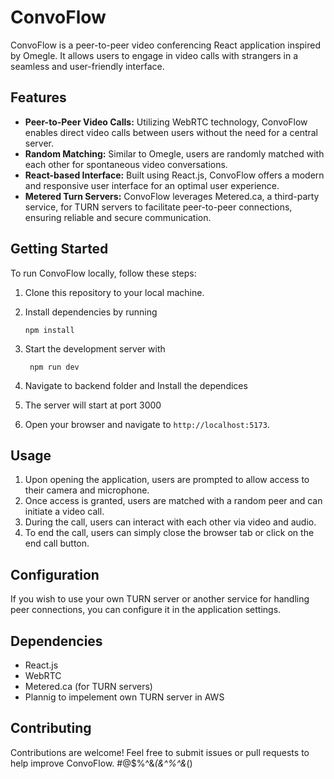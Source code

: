 # ConvoFlow

ConvoFlow is a peer-to-peer video conferencing React application inspired by Omegle. It allows users to engage in video calls with strangers in a seamless and user-friendly interface.

## Features

- **Peer-to-Peer Video Calls:** Utilizing WebRTC technology, ConvoFlow enables direct video calls between users without the need for a central server.
- **Random Matching:** Similar to Omegle, users are randomly matched with each other for spontaneous video conversations.
- **React-based Interface:** Built using React.js, ConvoFlow offers a modern and responsive user interface for an optimal user experience.
- **Metered Turn Servers:** ConvoFlow leverages Metered.ca, a third-party service, for TURN servers to facilitate peer-to-peer connections, ensuring reliable and secure communication.

## Getting Started

To run ConvoFlow locally, follow these steps:

1. Clone this repository to your local machine.
2. Install dependencies by running
   
   ```
   npm install
   ```

  
4. Start the development server with

    ```
     npm run dev
     ```
    
6. Navigate to backend folder and Install the dependices
7. The server will start at port 3000
8. Open your browser and navigate to `http://localhost:5173`.

## Usage

1. Upon opening the application, users are prompted to allow access to their camera and microphone.
2. Once access is granted, users are matched with a random peer and can initiate a video call.
3. During the call, users can interact with each other via video and audio.
4. To end the call, users can simply close the browser tab or click on the end call button.

## Configuration

If you wish to use your own TURN server or another service for handling peer connections, you can configure it in the application settings.

## Dependencies

- React.js
- WebRTC
- Metered.ca (for TURN servers)
- Plannig to impelement own TURN server in AWS

## Contributing

Contributions are welcome! Feel free to submit issues or pull requests to help improve ConvoFlow.
#@$%^&*(&^%^&*()



